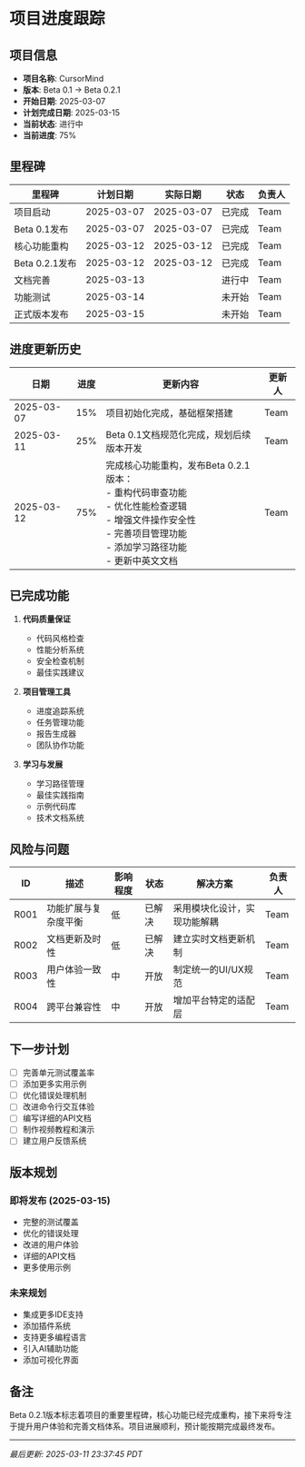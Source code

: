 # 项目进度跟踪

## 项目信息
- **项目名称**: CursorMind
- **版本**: Beta 0.1 -> Beta 0.2.1
- **开始日期**: 2025-03-07
- **计划完成日期**: 2025-03-15
- **当前状态**: 进行中
- **当前进度**: 75%

## 里程碑
| 里程碑 | 计划日期 | 实际日期 | 状态 | 负责人 |
|-------|---------|---------|------|-------|
| 项目启动 | 2025-03-07 | 2025-03-07 | 已完成 | Team |
| Beta 0.1发布 | 2025-03-07 | 2025-03-07 | 已完成 | Team |
| 核心功能重构 | 2025-03-12 | 2025-03-12 | 已完成 | Team |
| Beta 0.2.1发布 | 2025-03-12 | 2025-03-12 | 已完成 | Team |
| 文档完善 | 2025-03-13 | | 进行中 | Team |
| 功能测试 | 2025-03-14 | | 未开始 | Team |
| 正式版本发布 | 2025-03-15 | | 未开始 | Team |

## 进度更新历史
| 日期 | 进度 | 更新内容 | 更新人 |
|------|------|---------|-------|
| 2025-03-07 | 15% | 项目初始化完成，基础框架搭建 | Team |
| 2025-03-11 | 25% | Beta 0.1文档规范化完成，规划后续版本开发 | Team |
| 2025-03-12 | 75% | 完成核心功能重构，发布Beta 0.2.1版本：<br>- 重构代码审查功能<br>- 优化性能检查逻辑<br>- 增强文件操作安全性<br>- 完善项目管理功能<br>- 添加学习路径功能<br>- 更新中英文文档 | Team |

## 已完成功能
1. **代码质量保证**
   - 代码风格检查
   - 性能分析系统
   - 安全检查机制
   - 最佳实践建议

2. **项目管理工具**
   - 进度追踪系统
   - 任务管理功能
   - 报告生成器
   - 团队协作功能

3. **学习与发展**
   - 学习路径管理
   - 最佳实践指南
   - 示例代码库
   - 技术文档系统

## 风险与问题
| ID | 描述 | 影响程度 | 状态 | 解决方案 | 负责人 |
|----|-----|---------|------|---------|-------|
| R001 | 功能扩展与复杂度平衡 | 低 | 已解决 | 采用模块化设计，实现功能解耦 | Team |
| R002 | 文档更新及时性 | 低 | 已解决 | 建立实时文档更新机制 | Team |
| R003 | 用户体验一致性 | 中 | 开放 | 制定统一的UI/UX规范 | Team |
| R004 | 跨平台兼容性 | 中 | 开放 | 增加平台特定的适配层 | Team |

## 下一步计划
- [ ] 完善单元测试覆盖率
- [ ] 添加更多实用示例
- [ ] 优化错误处理机制
- [ ] 改进命令行交互体验
- [ ] 编写详细的API文档
- [ ] 制作视频教程和演示
- [ ] 建立用户反馈系统

## 版本规划
### 即将发布 (2025-03-15)
- 完整的测试覆盖
- 优化的错误处理
- 改进的用户体验
- 详细的API文档
- 更多使用示例

### 未来规划
- 集成更多IDE支持
- 添加插件系统
- 支持更多编程语言
- 引入AI辅助功能
- 添加可视化界面

## 备注
Beta 0.2.1版本标志着项目的重要里程碑，核心功能已经完成重构，接下来将专注于提升用户体验和完善文档体系。项目进展顺利，预计能按期完成最终发布。

---
*最后更新: 2025-03-11 23:37:45 PDT* 